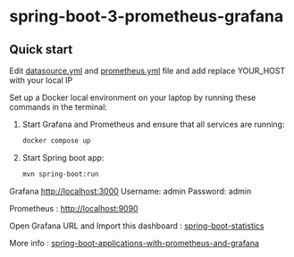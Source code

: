 # spring-boot-3-prometheus-grafana

## Quick start

Edit [datasource.yml](https://github.com/deepaksorthiya/spring-boot-3-prometheus-grafana/blob/master/monitoring/grafana/provisioning/datasources/datasource.yml) and [prometheus.yml](https://github.com/deepaksorthiya/spring-boot-3-prometheus-grafana/blob/master/monitoring/prometheus/prometheus.yml) file and add replace YOUR_HOST with your local IP

Set up a Docker local environment on your laptop by running these commands in the terminal:

1. Start Grafana and Prometheus and ensure that all services are running:
    ```bash
    docker compose up
   ```
2. Start Spring boot app:
    ```bash
    mvn spring-boot:run
   ```   
Grafana [http://localhost:3000](http://localhost:3000)
Username: admin Password: admin

Prometheus : [http://localhost:9090](http://localhost:9090/targets)

Open Grafana URL and Import this dashboard : 
[spring-boot-statistics](https://grafana.com/grafana/dashboards/19004-spring-boot-statistics/)

More info : 
[spring-boot-applications-with-prometheus-and-grafana](https://medium.com/simform-engineering/revolutionize-monitoring-empowering-spring-boot-applications-with-prometheus-and-grafana-e99c5c7248cf)
